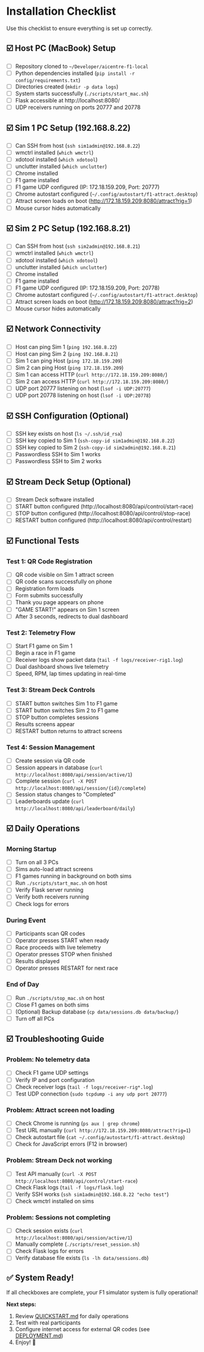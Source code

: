 # Installation Checklist

Use this checklist to ensure everything is set up correctly.

## ☑️ Host PC (MacBook) Setup

- [ ] Repository cloned to `~/Developer/aicentre-f1-local`
- [ ] Python dependencies installed (`pip install -r config/requirements.txt`)
- [ ] Directories created (`mkdir -p data logs`)
- [ ] System starts successfully (`./scripts/start_mac.sh`)
- [ ] Flask accessible at http://localhost:8080/
- [ ] UDP receivers running on ports 20777 and 20778

## ☑️ Sim 1 PC Setup (192.168.8.22)

- [ ] Can SSH from host (`ssh sim1admin@192.168.8.22`)
- [ ] wmctrl installed (`which wmctrl`)
- [ ] xdotool installed (`which xdotool`)
- [ ] unclutter installed (`which unclutter`)
- [ ] Chrome installed
- [ ] F1 game installed
- [ ] F1 game UDP configured (IP: 172.18.159.209, Port: 20777)
- [ ] Chrome autostart configured (`~/.config/autostart/f1-attract.desktop`)
- [ ] Attract screen loads on boot (http://172.18.159.209:8080/attract?rig=1)
- [ ] Mouse cursor hides automatically

## ☑️ Sim 2 PC Setup (192.168.8.21)

- [ ] Can SSH from host (`ssh sim2admin@192.168.8.21`)
- [ ] wmctrl installed (`which wmctrl`)
- [ ] xdotool installed (`which xdotool`)
- [ ] unclutter installed (`which unclutter`)
- [ ] Chrome installed
- [ ] F1 game installed
- [ ] F1 game UDP configured (IP: 172.18.159.209, Port: 20778)
- [ ] Chrome autostart configured (`~/.config/autostart/f1-attract.desktop`)
- [ ] Attract screen loads on boot (http://172.18.159.209:8080/attract?rig=2)
- [ ] Mouse cursor hides automatically

## ☑️ Network Connectivity

- [ ] Host can ping Sim 1 (`ping 192.168.8.22`)
- [ ] Host can ping Sim 2 (`ping 192.168.8.21`)
- [ ] Sim 1 can ping Host (`ping 172.18.159.209`)
- [ ] Sim 2 can ping Host (`ping 172.18.159.209`)
- [ ] Sim 1 can access HTTP (`curl http://172.18.159.209:8080/`)
- [ ] Sim 2 can access HTTP (`curl http://172.18.159.209:8080/`)
- [ ] UDP port 20777 listening on host (`lsof -i UDP:20777`)
- [ ] UDP port 20778 listening on host (`lsof -i UDP:20778`)

## ☑️ SSH Configuration (Optional)

- [ ] SSH key exists on host (`ls ~/.ssh/id_rsa`)
- [ ] SSH key copied to Sim 1 (`ssh-copy-id sim1admin@192.168.8.22`)
- [ ] SSH key copied to Sim 2 (`ssh-copy-id sim2admin@192.168.8.21`)
- [ ] Passwordless SSH to Sim 1 works
- [ ] Passwordless SSH to Sim 2 works

## ☑️ Stream Deck Setup (Optional)

- [ ] Stream Deck software installed
- [ ] START button configured (http://localhost:8080/api/control/start-race)
- [ ] STOP button configured (http://localhost:8080/api/control/stop-race)
- [ ] RESTART button configured (http://localhost:8080/api/control/restart)

## ☑️ Functional Tests

### Test 1: QR Code Registration
- [ ] QR code visible on Sim 1 attract screen
- [ ] QR code scans successfully on phone
- [ ] Registration form loads
- [ ] Form submits successfully
- [ ] Thank you page appears on phone
- [ ] "GAME START!" appears on Sim 1 screen
- [ ] After 3 seconds, redirects to dual dashboard

### Test 2: Telemetry Flow
- [ ] Start F1 game on Sim 1
- [ ] Begin a race in F1 game
- [ ] Receiver logs show packet data (`tail -f logs/receiver-rig1.log`)
- [ ] Dual dashboard shows live telemetry
- [ ] Speed, RPM, lap times updating in real-time

### Test 3: Stream Deck Controls
- [ ] START button switches Sim 1 to F1 game
- [ ] START button switches Sim 2 to F1 game
- [ ] STOP button completes sessions
- [ ] Results screens appear
- [ ] RESTART button returns to attract screens

### Test 4: Session Management
- [ ] Create session via QR code
- [ ] Session appears in database (`curl http://localhost:8080/api/session/active/1`)
- [ ] Complete session (`curl -X POST http://localhost:8080/api/session/{id}/complete`)
- [ ] Session status changes to "Completed"
- [ ] Leaderboards update (`curl http://localhost:8080/api/leaderboard/daily`)

## ☑️ Daily Operations

### Morning Startup
- [ ] Turn on all 3 PCs
- [ ] Sims auto-load attract screens
- [ ] F1 games running in background on both sims
- [ ] Run `./scripts/start_mac.sh` on host
- [ ] Verify Flask server running
- [ ] Verify both receivers running
- [ ] Check logs for errors

### During Event
- [ ] Participants scan QR codes
- [ ] Operator presses START when ready
- [ ] Race proceeds with live telemetry
- [ ] Operator presses STOP when finished
- [ ] Results displayed
- [ ] Operator presses RESTART for next race

### End of Day
- [ ] Run `./scripts/stop_mac.sh` on host
- [ ] Close F1 games on both sims
- [ ] (Optional) Backup database (`cp data/sessions.db data/backup/`)
- [ ] Turn off all PCs

## ☑️ Troubleshooting Guide

### Problem: No telemetry data
- [ ] Check F1 game UDP settings
- [ ] Verify IP and port configuration
- [ ] Check receiver logs (`tail -f logs/receiver-rig*.log`)
- [ ] Test UDP connection (`sudo tcpdump -i any udp port 20777`)

### Problem: Attract screen not loading
- [ ] Check Chrome is running (`ps aux | grep chrome`)
- [ ] Test URL manually (`curl http://172.18.159.209:8080/attract?rig=1`)
- [ ] Check autostart file (`cat ~/.config/autostart/f1-attract.desktop`)
- [ ] Check for JavaScript errors (F12 in browser)

### Problem: Stream Deck not working
- [ ] Test API manually (`curl -X POST http://localhost:8080/api/control/start-race`)
- [ ] Check Flask logs (`tail -f logs/flask.log`)
- [ ] Verify SSH works (`ssh sim1admin@192.168.8.22 "echo test"`)
- [ ] Check wmctrl installed on sims

### Problem: Sessions not completing
- [ ] Check session exists (`curl http://localhost:8080/api/session/active/1`)
- [ ] Manually complete (`./scripts/reset_session.sh`)
- [ ] Check Flask logs for errors
- [ ] Verify database file exists (`ls -lh data/sessions.db`)

## ✅ System Ready!

If all checkboxes are complete, your F1 simulator system is fully operational!

**Next steps:**
1. Review [QUICKSTART.md](QUICKSTART.md) for daily operations
2. Test with real participants
3. Configure internet access for external QR codes (see [DEPLOYMENT.md](docs/DEPLOYMENT.md))
4. Enjoy! 🏁
